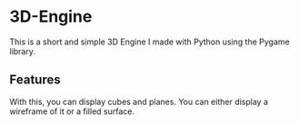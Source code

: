 # 3D-Engine
This is a short and simple 3D Engine I made with Python using the Pygame library.

## Features
With this, you can display cubes and planes. You can either display a wireframe of it or a filled surface.
